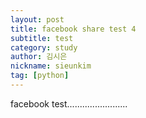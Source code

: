 ```yaml
---
layout: post
title: facebook share test 4
subtitle: test
category: study
author: 김시은
nickname: sieunkim
tag: [python]
---
```


facebook test........................